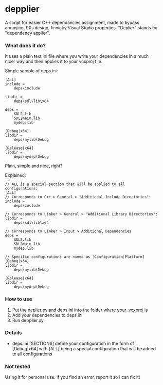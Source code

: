 # depplier
A script for easier C++ dependancies assignment, made to bypass annoying, 90s design, finnicky Visual Studio properties. "Deplier" stands for "dependency applier".

### What does it do?

It uses a plain text ini file where you write your dependencies in a much nicer way and then applies it to your vcxproj file.

Simple sample of deps.ini:
```
[ALL]
include =
    deps\include

libdir =
    deps\sdl\lib\x64

deps =
    SDL2.lib
    SDL2main.lib
    mydep.lib

[Debug|x64]
libdir =
    deps\mylib\Debug

[Release|x64]
libdir =
    deps\mydep\Debug

```

Plain, simple and nice, right?

Explained:

```
// ALL is a special section that will be applied to all configurations:
[ALL]
// Corresponds to C++ > General > "Additional Include Directories":
include =
    deps\include

// Corresponds to Linker > General > "Additional Library Directories":
libdir =
    deps\sdl\lib\x64

// Corresponds to Linker > Input > Additional Dependencies
deps =
    SDL2.lib
    SDL2main.lib
    mydep.lib

// Specific configurations are named as [Configuration|Platform]
[Debug|x64]
libdir =
    deps\mylib\Debug

[Release|x64]
libdir =
    deps\mydep\Debug
```

### How to use

1. Put the deplier.py and deps.ini into the folder where your .vcxproj is
2. Add your dependencies to deps.ini
3. Run depplier.py

### Details
* deps.ini [SECTIONS] define your configuration in the form of [Debug|x64] with [ALL] being a special configuration that will be added to all configurations

### Not tested

Using it for personal use. If you find an error, report it so I can fix it!
